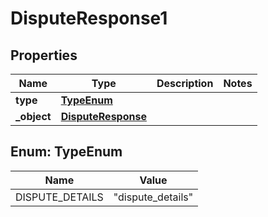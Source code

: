 

# DisputeResponse1


## Properties

| Name | Type | Description | Notes |
|------------ | ------------- | ------------- | -------------|
|**type** | [**TypeEnum**](#TypeEnum) |  |  |
|**_object** | [**DisputeResponse**](DisputeResponse.md) |  |  |



## Enum: TypeEnum

| Name | Value |
|---- | -----|
| DISPUTE_DETAILS | &quot;dispute_details&quot; |



